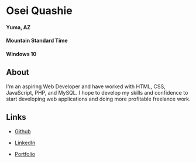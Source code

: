 # Osei Quashie
#### Yuma, AZ 
#### Mountain Standard Time
#### Windows 10



## About
I'm an aspiring Web Developer and have worked with HTML, CSS, JavaScript, PHP, and MySQL. 
I hope to develop my skills and confidence to start developing web applications and doing more profitable freelance work.



## Links
* [Github](https://github.com/Osimba)

* [LinkedIn](https://www.linkedin.com/in/osei-quashie-a95327146/)

* [Portfolio](https://portfolio.proqweb.com)
